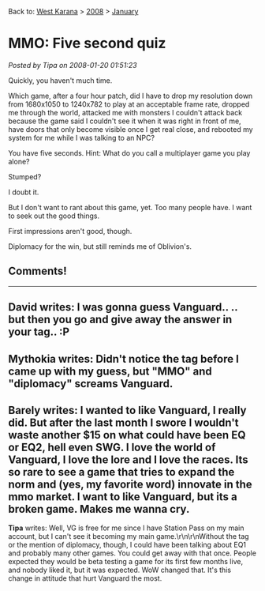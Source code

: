 Back to: [West Karana](/posts/westkarana.md) > [2008](/posts/2008/westkarana.md) > [January](./westkarana.md)
# MMO: Five second quiz

*Posted by Tipa on 2008-01-20 01:51:23*

Quickly, you haven't much time.

Which game, after a four hour patch, did I have to drop my resolution down from 1680x1050 to 1240x782 to play at an acceptable frame rate, dropped me through the world, attacked me with monsters I couldn't attack back because the game said I couldn't see it when it was right in front of me, have doors that only become visible once I get real close, and rebooted my system for me while I was talking to an NPC?

You have five seconds. Hint: What do you call a multiplayer game you play alone?

Stumped?

I doubt it.

But I don't want to rant about this game, yet. Too many people have. I want to seek out the good things.

First impressions aren't good, though.

Diplomacy for the win, but still reminds me of Oblivion's.

## Comments!
---
**David** writes: I was gonna guess Vanguard.. .. but then you go and give away the answer in your tag.. :P
---
**Mythokia** writes: Didn't notice the tag before I came up with my guess, but "MMO" and "diplomacy" screams Vanguard.
---
**Barely** writes: I wanted to like Vanguard, I really did. But after the last month I swore I wouldn't waste another $15 on what could have been EQ or EQ2, hell even SWG. I love the world of Vanguard, I love the lore and I love the races. Its so rare to see a game that tries to expand the norm and (yes, my favorite word) innovate in the mmo market. I want to like Vanguard, but its a broken game. Makes me wanna cry.
---
**Tipa** writes: Well, VG is free for me since I have Station Pass on my main account, but I can't see it becoming my main game.\r\n\r\nWithout the tag or the mention of diplomacy, though, I could have been talking about EQ1 and probably many other games. You could get away with that once. People expected they would be beta testing a game for its first few months live, and nobody liked it, but it was expected. WoW changed that. It's this change in attitude that hurt Vanguard the most.

